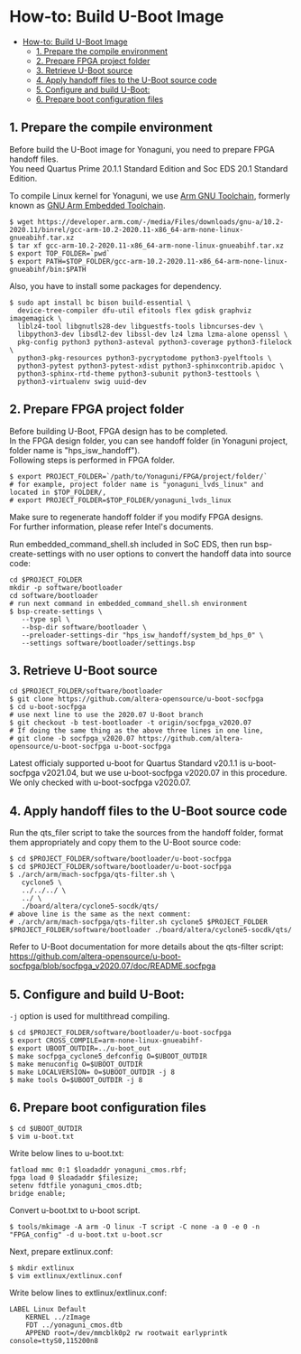 # How-to: Build U-Boot Image

- [How-to: Build U-Boot Image](#how-to-build-u-boot-image)
  - [1. Prepare the compile environment](#1-prepare-the-compile-environment)
  - [2. Prepare FPGA project folder](#2-prepare-fpga-project-folder)
  - [3. Retrieve U-Boot source](#3-retrieve-u-boot-source)
  - [4. Apply handoff files to the U-Boot source code](#4-apply-handoff-files-to-the-u-boot-source-code)
  - [5. Configure and build U-Boot:](#5-configure-and-build-u-boot)
  - [6. Prepare boot configuration files](#6-prepare-boot-configuration-files)


## 1. Prepare the compile environment
Before build the U-Boot image for Yonaguni, you need to prepare FPGA handoff files.  
You need Quartus Prime 20.1.1 Standard Edition and Soc EDS 20.1 Standard Edition.  

To compile Linux kernel for Yonaguni, we use [Arm GNU Toolchain](https://developer.arm.com/Tools%20and%20Software/GNU%20Toolchain), formerly known as [GNU Arm Embedded Toolchain](https://developer.arm.com/downloads/-/gnu-rm).

```Shell
$ wget https://developer.arm.com/-/media/Files/downloads/gnu-a/10.2-2020.11/binrel/gcc-arm-10.2-2020.11-x86_64-arm-none-linux-gnueabihf.tar.xz
$ tar xf gcc-arm-10.2-2020.11-x86_64-arm-none-linux-gnueabihf.tar.xz
$ export TOP_FOLDER=`pwd`
$ export PATH=$TOP_FOLDER/gcc-arm-10.2-2020.11-x86_64-arm-none-linux-gnueabihf/bin:$PATH
```

Also, you have to install some packages for dependency.

```shell
$ sudo apt install bc bison build-essential \
  device-tree-compiler dfu-util efitools flex gdisk graphviz imagemagick \
  liblz4-tool libgnutls28-dev libguestfs-tools libncurses-dev \
  libpython3-dev libsdl2-dev libssl-dev lz4 lzma lzma-alone openssl \
  pkg-config python3 python3-asteval python3-coverage python3-filelock \
  python3-pkg-resources python3-pycryptodome python3-pyelftools \
  python3-pytest python3-pytest-xdist python3-sphinxcontrib.apidoc \
  python3-sphinx-rtd-theme python3-subunit python3-testtools \
  python3-virtualenv swig uuid-dev
```




## 2. Prepare FPGA project folder
Before building U-Boot, FPGA design has to be completed.  
In the FPGA design folder, you can see handoff folder (in Yonaguni project, folder name is "hps_isw_handoff").  
Following steps is performed in FPGA folder.

```Shell
$ export PROJECT_FOLDER=`/path/to/Yonaguni/FPGA/project/folder/`
# for example, project folder name is "yonaguni_lvds_linux" and located in $TOP_FOLDER/,
# export PROJECT_FOLDER=$TOP_FOLDER/yonaguni_lvds_linux
```

Make sure to regenerate handoff folder if you modify FPGA designs.  
For further information, please refer Intel's documents.

Run embedded_command_shell.sh included in SoC EDS, then run bsp-create-settings with no user options to convert the handoff data into source code:
```Shell
cd $PROJECT_FOLDER
mkdir -p software/bootloader
cd software/bootloader
# run next command in embedded_command_shell.sh environment
$ bsp-create-settings \
   --type spl \
   --bsp-dir software/bootloader \
   --preloader-settings-dir "hps_isw_handoff/system_bd_hps_0" \
   --settings software/bootloader/settings.bsp
```


## 3. Retrieve U-Boot source

```Shell
cd $PROJECT_FOLDER/software/bootloader
$ git clone https://github.com/altera-opensource/u-boot-socfpga
$ cd u-boot-socfpga
# use next line to use the 2020.07 U-Boot branch
$ git checkout -b test-bootloader -t origin/socfpga_v2020.07
# If doing the same thing as the above three lines in one line,
# git clone -b socfpga_v2020.07 https://github.com/altera-opensource/u-boot-socfpga u-boot-socfpga
```
Latest officialy supported u-boot for Quartus Standard v20.1.1 is u-boot-socfpga v2021.04, but we use u-boot-socfpga v2020.07 in this procedure.  
We only checked with u-boot-socfpga v2020.07.


## 4. Apply handoff files to the U-Boot source code
Run the qts_filer script to take the sources from the handoff folder, format them appropriately and copy them to the U-Boot source code:
```Shell
$ cd $PROJECT_FOLDER/software/bootloader/u-boot-socfpga
$ cd $PROJECT_FOLDER/software/bootloader/u-boot-socfpga
$ ./arch/arm/mach-socfpga/qts-filter.sh \
   cyclone5 \
   ../../../ \
   ../ \
   ./board/altera/cyclone5-socdk/qts/
# above line is the same as the next comment:
# ./arch/arm/mach-socfpga/qts-filter.sh cyclone5 $PROJECT_FOLDER $PROJECT_FOLDER/software/bootloader ./board/altera/cyclone5-socdk/qts/
```
Refer to U-Boot documentation for more details about the qts-filter script: https://github.com/altera-opensource/u-boot-socfpga/blob/socfpga_v2020.07/doc/README.socfpga


## 5. Configure and build U-Boot:
`-j` option is used for multithread compiling.
```Shell
$ cd $PROJECT_FOLDER/software/bootloader/u-boot-socfpga
$ export CROSS_COMPILE=arm-none-linux-gnueabihf-
$ export UBOOT_OUTDIR=../u-boot_out
$ make socfpga_cyclone5_defconfig O=$UBOOT_OUTDIR
$ make menuconfig O=$UBOOT_OUTDIR
$ make LOCALVERSION= O=$UBOOT_OUTDIR -j 8
$ make tools O=$UBOOT_OUTDIR -j 8
```


## 6. Prepare boot configuration files
```Shell
$ cd $UBOOT_OUTDIR
$ vim u-boot.txt
```
Write below lines to u-boot.txt:
```Shell
fatload mmc 0:1 $loadaddr yonaguni_cmos.rbf;
fpga load 0 $loadaddr $filesize;
setenv fdtfile yonaguni_cmos.dtb;
bridge enable;
```
Convert u-boot.txt to u-boot script.
```Shell
$ tools/mkimage -A arm -O linux -T script -C none -a 0 -e 0 -n "FPGA_config" -d u-boot.txt u-boot.scr
```

Next, prepare extlinux.conf:
```Shell
$ mkdir extlinux
$ vim extlinux/extlinux.conf
```
Write below lines to extlinux/extlinux.conf:
```Shell
LABEL Linux Default
    KERNEL ../zImage
    FDT ../yonaguni_cmos.dtb
    APPEND root=/dev/mmcblk0p2 rw rootwait earlyprintk console=ttyS0,115200n8
```
